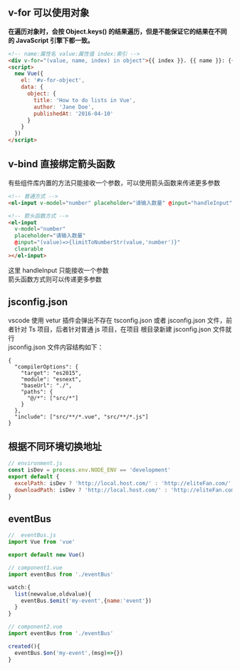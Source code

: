 ## v-for 可以使用对象

**在遍历对象时，会按 Object.keys() 的结果遍历，但是不能保证它的结果在不同的 JavaScript 引擎下都一致。**

```html
<!-- name:属性名 value:属性值 index:索引 -->
<div v-for="(value, name, index) in object">{{ index }}. {{ name }}: {{ value }}</div>
<script>
  new Vue({
    el: '#v-for-object',
    data: {
      object: {
        title: 'How to do lists in Vue',
        author: 'Jane Doe',
        publishedAt: '2016-04-10'
      }
    }
  })
</script>
```

## v-bind 直接绑定箭头函数

有些组件库内置的方法只能接收一个参数，可以使用箭头函数来传递更多参数

```html
<!-- 普通方式 -->
<el-input v-model="number" placeholder="请输入数量" @input="handleInput" clearable></el-input>

<!-- 箭头函数方式 -->
<el-input
  v-model="number"
  placeholder="请输入数量"
  @input="(value)=>{limitToNumberStr(value,'number')}"
  clearable
></el-input>
```

这里 handleInput 只能接收一个参数  
箭头函数方式则可以传递更多参数

## jsconfig.json

vscode 使用 vetur 插件会弹出不存在 tsconfig.json 或者 jsconfig.json 文件，前者针对 Ts 项目，后者针对普通 js 项目，在项目
根目录新建 jsconfig.json 文件就行  
jsconfig.json 文件内容结构如下：

```javascripton
{
  "compilerOptions": {
    "target": "es2015",
    "module": "esnext",
    "baseUrl": "./",
    "paths": {
      "@/*": ["src/*"]
    }
  },
  "include": ["src/**/*.vue", "src/**/*.js"]
}
```

## 根据不同环境切换地址

```javascript
// environment.js
const isDev = process.env.NODE_ENV == 'development'
export default {
  excelPath: isDev ? 'http://local.host.com/' : 'http://eliteFan.com/',
  downloadPath: isDev ? 'http://local.host.com/' : 'http://eliteFan.com/'
}
```

## eventBus

```javascript
//  eventBus.js
import Vue from 'vue'

export default new Vue()
```

```javascript
// component1.vue
import eventBus from './eventBus'

watch:{
  list(newvalue,oldvalue){
    eventBus.$emit('my-event',{name:'event'})
  }
}
```

```javascript
// component2.vue
import eventBus from './eventBus'

created(){
  eventBus.$on('my-event',(msg)=>{})
}
```

